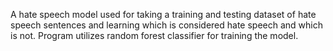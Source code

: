 A hate speech model used for taking a training and testing dataset of hate speech sentences and learning which is considered hate speech and which is not. 
Program utilizes random forest classifier for training the model.
